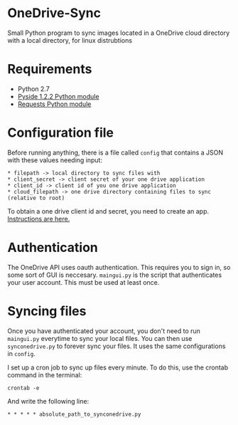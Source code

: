 # OneDrive-Sync
Small Python program to sync images located in a OneDrive cloud directory with a local directory, for linux distrubtions

# Requirements
* Python 2.7
* [Pyside 1.2.2 Python module](https://pypi.python.org/pypi/PySide) 
* [Requests Python module](http://www.python-requests.org/en/latest/) 

# Configuration file
Before running anything, there is a file called `config` that contains a JSON with these values needing input:

	* filepath -> local directory to sync files with
	* client_secret -> client secret of your one drive application
	* client_id -> client id of you one drive application
	* cloud_filepath -> one drive directory containing files to sync (relative to root)

To obtain a one drive client id and secret, you need to create an app. [Instructions are here.](https://dev.onedrive.com/README.htm) 

# Authentication
The OneDrive API uses oauth authentication. This requires you to sign in, so some sort of GUI is neccesary. `maingui.py` is the script that authenticates your user account. This must be used at least once.

# Syncing files
Once you have authenticated your account, you don't need to run `maingui.py` everytime to sync your local files. You can then use `synconedrive.py` to forever sync your files. It uses the same configurations in `config`.

I set up a cron job to sync up files every minute. To do this, use the crontab command in the terminal:

`crontab -e`

And write the following line:

`* * * * * absolute_path_to_synconedrive.py`
